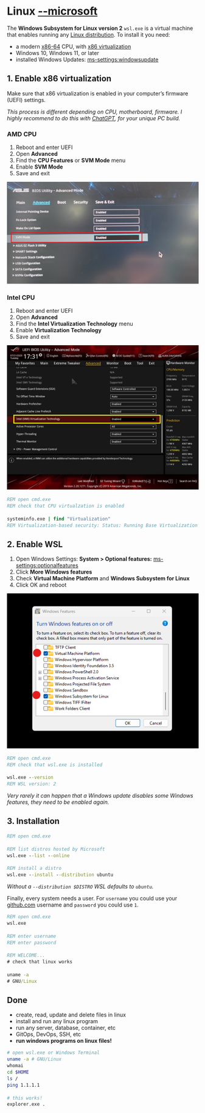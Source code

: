 # Linux [--microsoft](https://learn.microsoft.com/windows/wsl/)

The **Windows Subsystem for Linux version 2** `wsl.exe` is a virtual machine that enables running any [Linux distribution](https://en.wikipedia.org/wiki/List_of_Linux_distributions). To install it you need:

- a modern [x86-64](https://en.wikipedia.org/wiki/X86-64) CPU, with [x86 virtualization](https://en.wikipedia.org/wiki/X86_virtualization)
- Windows 10, Windows 11, or later
- installed Windows Updates: [ms-settings:windowsupdate](ms-settings:windowsupdate)

## 1. Enable x86 virtualization

Make sure that x86 virtualization is enabled in your computer’s firmware (UEFI) settings.

_This process is different depending on CPU, motherboard, firmware. I highly recommend to do this with [ChatGPT](https://chatgpt.com/), for your unique PC build._

### AMD CPU

1. Reboot and enter UEFI
2. Open **Advanced**
3. Find the **CPU Features** or **SVM Mode** menu
4. Enable **SVM Mode**
5. Save and exit

![Enable Virtualzation for AMD on Asus](virtualization-uefi-amd-asus.png)

### Intel CPU

1. Reboot and enter UEFI
2. Open **Advanced**
3. Find the **Intel Virtualization Technology** menu
4. Enable **Virtualization Technology**
5. Save and exit

![Enable Virtualzation for Intel on Asus](virtualization-uefi-intel-asus.png)

```bat
REM open cmd.exe
REM check that CPU virtualzation is enabled

systeminfo.exe | find "Virtualization"
REM Virtualization-based security: Status: Running Base Virtualization Support
```

## 2. Enable WSL

1. Open Windows Settings: **System > Optional features:** [ms-settings:optionalfeatures](ms-settings:optionalfeatures)
3. Click **More Windows features**
2. Check **Virtual Machine Platform** and **Windows Subsystem for Linux**
3. Click OK and reboot

![Enable Windows Optional features](./optional-features.png)

```bat
REM open cmd.exe
REM check that wsl.exe is installed

wsl.exe --version
REM WSL version: 2
```

_Very rarely it can happen that a Windows update disables some Windows features, they need to be enabled again._

## 3. Installation

```bat
REM open cmd.exe

REM list distros hosted by Microsoft
wsl.exe --list --online

REM install a distro
wsl.exe --install --distribution ubuntu
```

_Without a `--distribution $DISTRO` WSL defaults to `ubuntu`._

Finally, every system needs a user. For `username` you could use your [github.com](https://github.com) username and `password` you could use `1`.

```bat
REM open cmd.exe
wsl.exe

REM enter username
REM enter password

REM WELCOME...
# check that linux works

uname -a
# GNU/Linux
```

## Done

- create, read, update and delete files in linux
- install and run any linux program
- run any server, database, container, etc
- GitOps, DevOps, SSH, etc
- **run windows programs on linux files!**

```bash
# open wsl.exe or Windows Terminal
uname -a # GNU/Linux
whomai
cd $HOME
ls /
ping 1.1.1.1

# this works!
explorer.exe .
```
